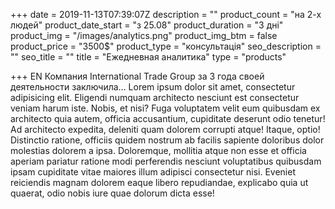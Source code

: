 +++
date = 2019-11-13T07:39:07Z
description = ""
product_count = "на 2-х людей"
product_date_start = "з 25.08"
product_duration = "3 дні"
product_img = "/images/analytics.png"
product_img_btm = false
product_price = "3500$"
product_type = "консультація"
seo_description = ""
seo_title = ""
title = "Ежедневная аналитика"
type = "products"

+++
EN Компания International Trade Group за 3 года своей деятельности заключила…
Lorem ipsum dolor sit amet, consectetur adipisicing elit. Eligendi numquam architecto nesciunt est consectetur veniam harum iste. Nobis, et nisi? Fuga voluptatem velit eum quibusdam ex architecto quia autem, officia accusantium, cupiditate deserunt odio tenetur! Ad architecto expedita, deleniti quam dolorem corrupti atque! Itaque, optio! Distinctio ratione, officiis quidem nostrum ab facilis sapiente doloribus dolor molestias dolorem a ipsa. Doloremque, mollitia atque non esse et officia aperiam pariatur ratione modi perferendis nesciunt voluptatibus quibusdam ipsam cupiditate vitae maiores illum adipisci consectetur nisi. Eveniet reiciendis magnam dolorem eaque libero repudiandae, explicabo quia ut quaerat, odio nobis iure quae dolorum dicta esse!